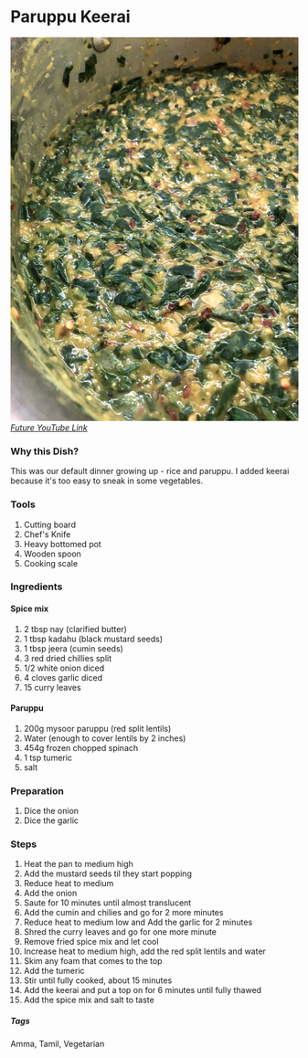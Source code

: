 # Paruppu Keerai
![Images](../images/paruppu-keerai.jpg)
[*Future YouTube Link*]()

### Why this Dish?
This was our default dinner growing up - rice and paruppu. I added keerai because it's too easy to sneak in some vegetables.

### Tools
1. Cutting board
1. Chef's Knife
1. Heavy bottomed pot
1. Wooden spoon
1. Cooking scale

### Ingredients
#### Spice mix
1. 2 tbsp nay (clarified butter)
1. 1 tbsp kadahu (black mustard seeds)
1. 1 tbsp jeera (cumin seeds)
1. 3 red dried chillies split
1. 1/2 white onion diced
1. 4 cloves garlic diced
1. 15 curry leaves

#### Paruppu
1. 200g mysoor paruppu (red split lentils)
1. Water (enough to cover lentils by 2 inches)
1. 454g frozen chopped spinach
1. 1 tsp tumeric
1. salt

### Preparation
1. Dice the onion
1. Dice the garlic 

### Steps
1. Heat the pan to medium high
1. Add the mustard seeds til they start popping
1. Reduce heat to medium
1. Add the onion
1. Saute for 10 minutes until almost translucent
1. Add the cumin and chilies and go for 2 more minutes
1. Reduce heat to medium low and Add the garlic for 2 minutes
1. Shred the curry leaves and go for one more minute
1. Remove fried spice mix and let cool
1. Increase heat to medium high, add the red split lentils and water
1. Skim any foam that comes to the top
1. Add the tumeric
1. Stir until fully cooked, about 15 minutes
1. Add the keerai and put a top on for 6 minutes until fully thawed
1. Add the spice mix and salt to taste

##### Tags
Amma, Tamil, Vegetarian